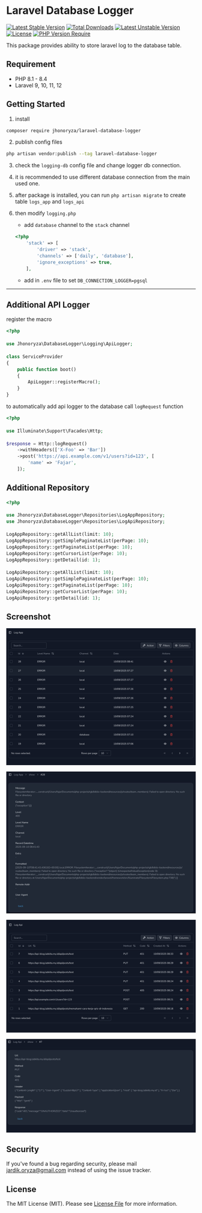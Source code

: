 # Laravel Database Logger

[![Latest Stable Version](http://poser.pugx.org/jhonoryza/laravel-database-logger/v)](https://packagist.org/packages/jhonoryza/laravel-database-logger) [![Total Downloads](http://poser.pugx.org/jhonoryza/laravel-database-logger/downloads)](https://packagist.org/packages/jhonoryza/laravel-database-logger) [![Latest Unstable Version](http://poser.pugx.org/jhonoryza/laravel-database-logger/v/unstable)](https://packagist.org/packages/jhonoryza/laravel-database-logger) [![License](http://poser.pugx.org/jhonoryza/laravel-database-logger/license)](https://packagist.org/packages/jhonoryza/laravel-database-logger) [![PHP Version Require](http://poser.pugx.org/jhonoryza/laravel-database-logger/require/php)](https://packagist.org/packages/jhonoryza/laravel-database-logger)

This package provides ability to store laravel log to the database table.

## Requirement

- PHP 8.1 - 8.4
- Laravel 9, 10, 11, 12

## Getting Started

1. install

```bash
composer require jhonoryza/laravel-database-logger
```

2. publish config files

```bash
php artisan vendor:publish --tag laravel-database-logger
```

3. check the `logging-db` config file and change logger db connection.

4. it is recommended to use different database connection from the main used one.

5. after package is installed, you can run `php artisan migrate` to create table `logs_app` and `logs_api`

6. then modify `logging.php`

    - add `database` channel to the `stack` channel

    ```php
    <?php
        'stack' => [
            'driver' => 'stack',
            'channels' => ['daily', 'database'],
            'ignore_exceptions' => true,
        ],
    ```

    - add in `.env` file to set `DB_CONNECTION_LOGGER=pgsql`

---

## Additional API Logger

register the macro

```php
<?php

use Jhonoryza\DatabaseLogger\Logging\ApiLogger;

class ServiceProvider
{
    public function boot()
    {
        ApiLogger::registerMacro();
    }
}
```

to automatically add api logger to the database call `logRequest` function

```php
<?php

use Illuminate\Support\Facades\Http;

$response = Http::logRequest()
    ->withHeaders(['X-Foo' => 'Bar'])
    ->post('https://api.example.com/v1/users?id=123', [
        'name' => 'Fajar',
    ]);
```

## Additional Repository

```php
<?php

use Jhonoryza\DatabaseLogger\Repositories\LogAppRepository;
use Jhonoryza\DatabaseLogger\Repositories\LogApiRepository;

LogAppRepository::getAllList(limit: 10);
LogAppRepository::getSimplePaginateList(perPage: 10);
LogAppRepository::getPaginateList(perPage: 10);
LogAppRepository::getCursorList(perPage: 10);
LogAppRepository::getDetail(id: 1);

LogApiRepository::getAllList(limit: 10);
LogApiRepository::getSimplePaginateList(perPage: 10);
LogApiRepository::getPaginateList(perPage: 10);
LogApiRepository::getCursorList(perPage: 10);
LogApiRepository::getDetail(id: 1);
```

## Screenshot

![](./screenshot/app-log-table.png)

![](./screenshot/app-log-detail.png)

![](./screenshot/api-log-table.png)

![](./screenshot/api-log-detail.png)

## Security

If you've found a bug regarding security, please mail [jardik.oryza@gmail.com](mailto:jardik.oryza@gmail.com) instead of
using the issue tracker.

## License

The MIT License (MIT). Please see [License File](license.md) for more information.
